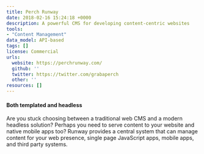 ```yaml
---
title: Perch Runway
date: 2018-02-16 15:24:18 +0000
description: A powerful CMS for developing content-centric websites
tools:
- "Content Management"
data_model: API-based
tags: []
license: Commercial
urls:
  website: https://perchrunway.com/
  github: ''
  twitter: https://twitter.com/grabaperch
  other: ''
resources: []
---
```

#### Both templated and headless

Are you stuck choosing between a traditional web CMS and a modern headless solution? Perhaps you need to serve content to your website and native mobile apps too? Runway provides a central system that can manage content for your web presence, single page JavaScript apps, mobile apps, and third party systems.
